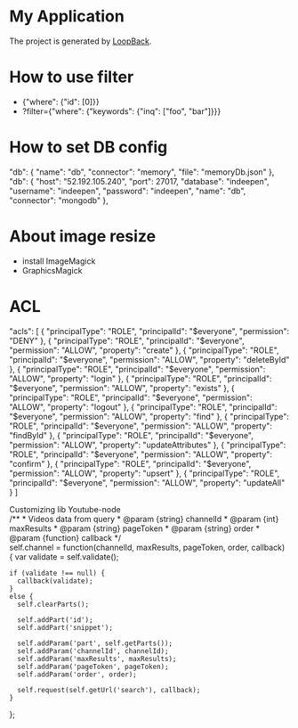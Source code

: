 # My Application

The project is generated by [LoopBack](http://loopback.io).

# How to use filter 
 - {"where": {"id": [0]}}
 - ?filter={"where": {"keywords": {"inq": ["foo", "bar"]}}}

# How to set DB config
 "db": {
    "name": "db",
    "connector": "memory",
    "file": "memoryDb.json"
  },	
 "db": {
    "host": "52.192.105.240",
    "port": 27017,
    "database": "indeepen",
    "username": "indeepen",
    "password": "indeepen",
    "name": "db",
    "connector": "mongodb"
  },

# About image resize
 - install ImageMagick
 - GraphicsMagick 

# ACL
"acls": [ { "principalType": "ROLE", "principalId": "$everyone", "permission": "DENY" },
        { "principalType": "ROLE", "principalId": "$everyone", "permission": "ALLOW", "property": "create" },
        { "principalType": "ROLE", "principalId": "$everyone", "permission": "ALLOW", "property": "deleteById" }, 
        { "principalType": "ROLE", "principalId": "$everyone", "permission": "ALLOW", "property": "login" }, 
        { "principalType": "ROLE", "principalId": "$everyone", "permission": "ALLOW", "property": "exists" },
        { "principalType": "ROLE", "principalId": "$everyone", "permission": "ALLOW", "property": "logout" }, 
        { "principalType": "ROLE", "principalId": "$everyone", "permission": "ALLOW", "property": "find" }, 
        { "principalType": "ROLE", "principalId": "$everyone", "permission": "ALLOW", "property": "findById" }, 
        { "principalType": "ROLE", "principalId": "$everyone", "permission": "ALLOW", "property": "updateAttributes" }, 
        { "principalType": "ROLE", "principalId": "$everyone", "permission": "ALLOW", "property": "confirm" }, 
        { "principalType": "ROLE", "principalId": "$everyone", "permission": "ALLOW", "property": "upsert" }, 
        { "principalType": "ROLE", "principalId": "$everyone", "permission": "ALLOW", "property": "updateAll" } ] 



Customizing lib Youtube-node         
/**
    * Videos data from query
    * @param {string} channelId
    * @param {int} maxResults
    * @param {string} pageToken
    * @param {string} order
    * @param {function} callback
    */    
  self.channel = function(channelId, maxResults, pageToken, order, callback) {
    var validate = self.validate();

    if (validate !== null) {
      callback(validate);
    }
    else {
      self.clearParts();

      self.addPart('id');
      self.addPart('snippet');

      self.addParam('part', self.getParts());
      self.addParam('channelId', channelId);
      self.addParam('maxResults', maxResults);
      self.addParam('pageToken', pageToken);
      self.addParam('order', order);

      self.request(self.getUrl('search'), callback);
    }
  };
